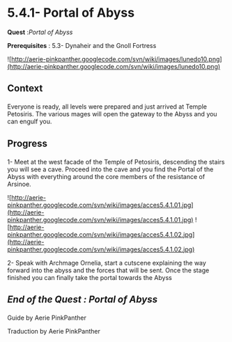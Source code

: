 # 5.4.1- Portal of Abyss #


<p><b>Quest</b> :<em>Portal of Abyss</em> </p>
<p><b>Prerequisites</b> : 5.3- Dynaheir and the Gnoll Fortress</p>

![http://aerie-pinkpanther.googlecode.com/svn/wiki/images/lunedo10.png](http://aerie-pinkpanther.googlecode.com/svn/wiki/images/lunedo10.png)

## <p><span>Context</span></p> ##

Everyone is ready, all levels were prepared and just arrived at Temple Petosiris. The various mages will open the gateway to the Abyss and you can engulf you.


## <p>Progress</p> ##

1- Meet at the west facade of the Temple of Petosiris, descending the stairs you will see a cave. Proceed into the cave and you find the Portal of the Abyss with everything around the core members of the resistance of Arsinoe.


![http://aerie-pinkpanther.googlecode.com/svn/wiki/images/acces5.4.1.01.jpg](http://aerie-pinkpanther.googlecode.com/svn/wiki/images/acces5.4.1.01.jpg)
![http://aerie-pinkpanther.googlecode.com/svn/wiki/images/acces5.4.1.02.jpg](http://aerie-pinkpanther.googlecode.com/svn/wiki/images/acces5.4.1.02.jpg)


2- Speak with Archmage Ornelia, start a cutscene explaining the way forward into the abyss and the forces that will be sent. Once the stage finished you can finally take the portal towards the Abyss

## <p><em>End of the Quest : Portal of Abyss</em></h2>
Guide by Aerie PinkPanther

Traduction by Aerie PinkPanther
</p>